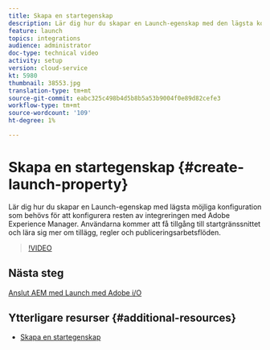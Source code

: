```yaml
---
title: Skapa en startegenskap
description: Lär dig hur du skapar en Launch-egenskap med den lägsta konfiguration som krävs för att konfigurera resten av integreringen. Användarna kommer att få en introduktion till startgränssnittet och lära sig mer om tillägg, regler och publiceringsarbetsflöden.
feature: launch
topics: integrations
audience: administrator
doc-type: technical video
activity: setup
version: cloud-service
kt: 5980
thumbnail: 38553.jpg
translation-type: tm+mt
source-git-commit: eabc325c498b4d5b8b5a53b9004f0e89d82cefe3
workflow-type: tm+mt
source-wordcount: '109'
ht-degree: 1%

---
```



# Skapa en startegenskap {#create-launch-property}

Lär dig hur du skapar en Launch-egenskap med lägsta möjliga konfiguration som behövs för att konfigurera resten av integreringen med Adobe Experience Manager. Användarna kommer att få tillgång till startgränssnittet och lära sig mer om tillägg, regler och publiceringsarbetsflöden.

>[!VIDEO](https://video.tv.adobe.com/v/38553?quality=12&learn=on)

## Nästa steg

[Anslut AEM med Launch med Adobe i/O](connect-aem-launch-adobe-io.md)

## Ytterligare resurser {#additional-resources}

* [Skapa en startegenskap](https://docs.adobe.com/content/help/en/core-services-learn/implementing-in-websites-with-launch/configure-launch/launch.html)
